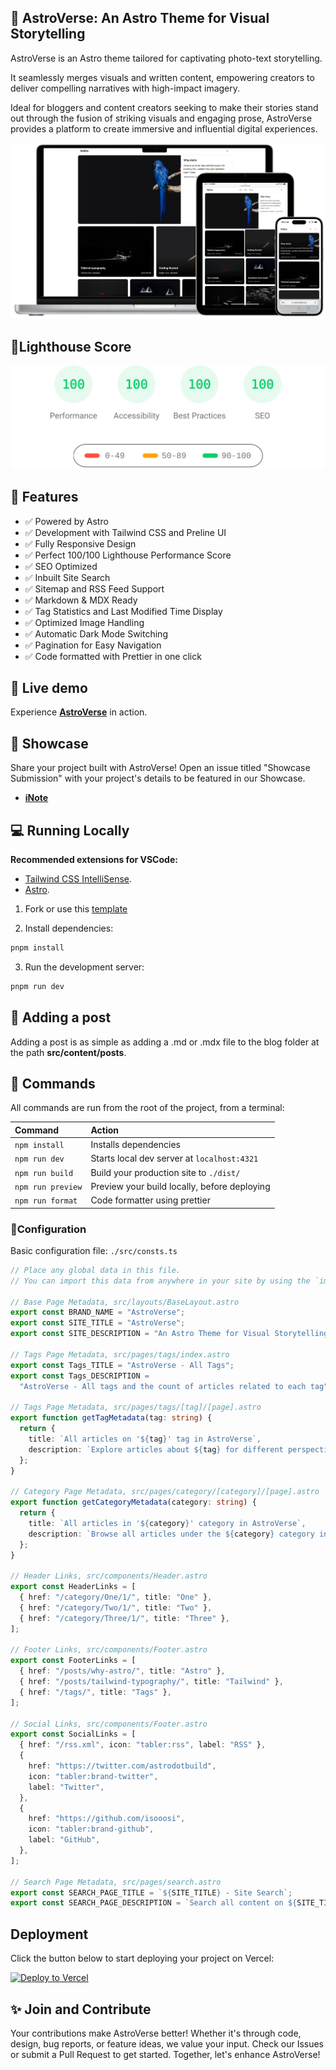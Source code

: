 ## 🚀 **AstroVerse**: An Astro Theme for Visual Storytelling

AstroVerse is an Astro theme tailored for captivating photo-text storytelling.

It seamlessly merges visuals and written content, empowering creators to deliver compelling narratives with high-impact imagery.

Ideal for bloggers and content creators seeking to make their stories stand out through the fusion of striking visuals and engaging prose, AstroVerse provides a platform to create immersive and influential digital experiences.

<img src="public/screenshot.webp" alt="AstroVerse Screenshot" />

## 💯Lighthouse Score

<p align="center">
  <a href="https://pagespeed.web.dev/analysis?url=https%3A%2F%2Fastroverse.inote.xyz%2F">
    <img width="510" alt="AstroVerse Lighthouse Score" src="public/astroverse-lighthouse-score.svg">
  <a>
</p>

## 🎉 Features

- ✅ Powered by Astro
- ✅ Development with Tailwind CSS and Preline UI
- ✅ Fully Responsive Design
- ✅ Perfect 100/100 Lighthouse Performance Score
- ✅ SEO Optimized
- ✅ Inbuilt Site Search
- ✅ Sitemap and RSS Feed Support
- ✅ Markdown & MDX Ready
- ✅ Tag Statistics and Last Modified Time Display
- ✅ Optimized Image Handling
- ✅ Automatic Dark Mode Switching
- ✅ Pagination for Easy Navigation
- ✅ Code formatted with Prettier in one click

## 🎡 Live demo

Experience [**AstroVerse**](https://astroverse.inote.xyz) in action.

## 🌆 Showcase

Share your project built with AstroVerse! Open an issue titled "Showcase Submission" with your project's details to be featured in our Showcase.

- [**iNote**](https://inote.xyz)

## 💻 Running Locally

**Recommended extensions for VSCode:**

- [Tailwind CSS IntelliSense](https://marketplace.visualstudio.com/items?itemName=bradlc.vscode-tailwindcss).
- [Astro](https://marketplace.visualstudio.com/items?itemName=astro-build.astro-vscode).

1. Fork or use this [template](https://github.com/isooosi/astroverse)

2. Install dependencies:

```bash
pnpm install
```

3. Run the development server:

```bash
pnpm run dev
```

## 📄 Adding a post

Adding a post is as simple as adding a .md or .mdx file to the blog folder at the path **src/content/posts**.

## 🧞 Commands

All commands are run from the root of the project, from a terminal:

| Command           | Action                                       |
| :---------------- | :------------------------------------------- |
| `npm install`     | Installs dependencies                        |
| `npm run dev`     | Starts local dev server at `localhost:4321`  |
| `npm run build`   | Build your production site to `./dist/`      |
| `npm run preview` | Preview your build locally, before deploying |
| `npm run format`  | Code formatter using prettier                |

### 🔧Configuration

Basic configuration file: `./src/consts.ts`

```ts
// Place any global data in this file.
// You can import this data from anywhere in your site by using the `import` keyword.

// Base Page Metadata, src/layouts/BaseLayout.astro
export const BRAND_NAME = "AstroVerse";
export const SITE_TITLE = "AstroVerse";
export const SITE_DESCRIPTION = "An Astro Theme for Visual Storytelling";

// Tags Page Metadata, src/pages/tags/index.astro
export const Tags_TITLE = "AstroVerse - All Tags";
export const Tags_DESCRIPTION =
  "AstroVerse - All tags and the count of articles related to each tag";

// Tags Page Metadata, src/pages/tags/[tag]/[page].astro
export function getTagMetadata(tag: string) {
  return {
    title: `All articles on '${tag}' tag in AstroVerse`,
    description: `Explore articles about ${tag} for different perspectives and in-depth analysis.`,
  };
}

// Category Page Metadata, src/pages/category/[category]/[page].astro
export function getCategoryMetadata(category: string) {
  return {
    title: `All articles in '${category}' category in AstroVerse`,
    description: `Browse all articles under the ${category} category in AstroVerse`,
  };
}

// Header Links, src/components/Header.astro
export const HeaderLinks = [
  { href: "/category/One/1/", title: "One" },
  { href: "/category/Two/1/", title: "Two" },
  { href: "/category/Three/1/", title: "Three" },
];

// Footer Links, src/components/Footer.astro
export const FooterLinks = [
  { href: "/posts/why-astro/", title: "Astro" },
  { href: "/posts/tailwind-typography/", title: "Tailwind" },
  { href: "/tags/", title: "Tags" },
];

// Social Links, src/components/Footer.astro
export const SocialLinks = [
  { href: "/rss.xml", icon: "tabler:rss", label: "RSS" },
  {
    href: "https://twitter.com/astrodotbuild",
    icon: "tabler:brand-twitter",
    label: "Twitter",
  },
  {
    href: "https://github.com/isooosi",
    icon: "tabler:brand-github",
    label: "GitHub",
  },
];

// Search Page Metadata, src/pages/search.astro
export const SEARCH_PAGE_TITLE = `${SITE_TITLE} - Site Search`;
export const SEARCH_PAGE_DESCRIPTION = `Search all content on ${SITE_TITLE}`;
```


## Deployment

Click the button below to start deploying your project on Vercel:

[![Deploy to Vercel](https://vercel.com/button)](https://vercel.com/import/project?template=https://github.com/isooosi/astroverse)

## ✨ Join and Contribute

Your contributions make AstroVerse better! Whether it's through code, design, bug reports, or feature ideas, we value your input. Check our Issues or submit a Pull Request to get started. Together, let's enhance AstroVerse!
